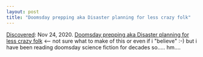 ```yaml
---
layout: post
title: "Doomsday prepping aka Disaster planning for less crazy folk"
---
```

[Discovered](http://rolandtanglao.com/2020/07/29/p1-blogthis-checkvist-list-links-to-blog/): Nov 24, 2020. [Doomsday prepping aka Disaster planning for less crazy folk](https://lcamtuf.coredump.cx/prep/)  <-- not sure what to make of this or even if i "believe" :-) but i have been reading doomsday science fiction for decades so..... hm....
